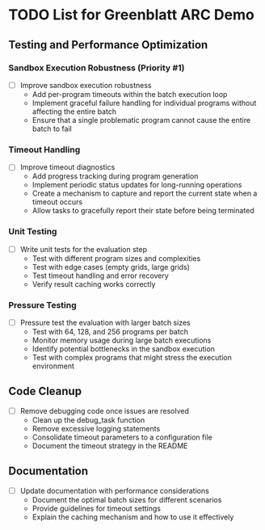 # TODO List for Greenblatt ARC Demo

## Testing and Performance Optimization

### Sandbox Execution Robustness (Priority #1)
- [ ] Improve sandbox execution robustness
  - Add per-program timeouts within the batch execution loop
  - Implement graceful failure handling for individual programs without affecting the entire batch
  - Ensure that a single problematic program cannot cause the entire batch to fail

### Timeout Handling
- [ ] Improve timeout diagnostics
  - Add progress tracking during program generation
  - Implement periodic status updates for long-running operations
  - Create a mechanism to capture and report the current state when a timeout occurs
  - Allow tasks to gracefully report their state before being terminated

### Unit Testing
- [ ] Write unit tests for the evaluation step
  - Test with different program sizes and complexities
  - Test with edge cases (empty grids, large grids)
  - Test timeout handling and error recovery
  - Verify result caching works correctly

### Pressure Testing
- [ ] Pressure test the evaluation with larger batch sizes
  - Test with 64, 128, and 256 programs per batch
  - Monitor memory usage during large batch executions
  - Identify potential bottlenecks in the sandbox execution
  - Test with complex programs that might stress the execution environment

## Code Cleanup
- [ ] Remove debugging code once issues are resolved
  - Clean up the debug_task function
  - Remove excessive logging statements
  - Consolidate timeout parameters to a configuration file
  - Document the timeout strategy in the README

## Documentation
- [ ] Update documentation with performance considerations
  - Document the optimal batch sizes for different scenarios
  - Provide guidelines for timeout settings
  - Explain the caching mechanism and how to use it effectively
